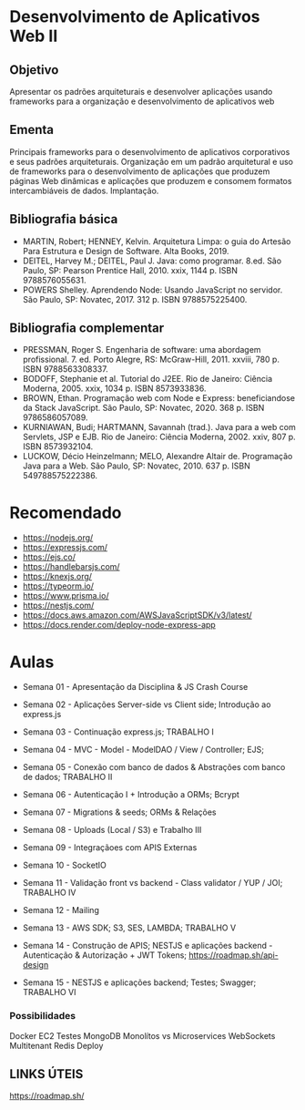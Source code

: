 # Desenvolvimento de Aplicativos Web II


## Objetivo
Apresentar os padrões arquiteturais e desenvolver aplicações usando
frameworks para a organização e desenvolvimento de aplicativos web

## Ementa
Principais frameworks para o desenvolvimento de aplicativos corporativos
e seus padrões arquiteturais. Organização em um padrão arquitetural e
uso de frameworks para o desenvolvimento de aplicações que produzem
páginas Web dinâmicas e aplicações que produzem e consomem
formatos intercambiáveis de dados. Implantação.


## Bibliografia básica

* MARTIN, Robert; HENNEY, Kelvin. Arquitetura Limpa: o guia do Artesão Para Estrutura e Design de Software. Alta Books, 2019.
* DEITEL, Harvey M.; DEITEL, Paul J. Java: como programar. 8.ed. São Paulo, SP: Pearson Prentice Hall, 2010. xxix, 1144 p. ISBN 9788576055631.
* POWERS Shelley. Aprendendo Node: Usando JavaScript no servidor. São Paulo, SP: Novatec, 2017. 312 p. ISBN 9788575225400.

## Bibliografia complementar
* PRESSMAN, Roger S. Engenharia de software: uma abordagem profissional. 7. ed. Porto Alegre, RS: McGraw-Hill, 2011. xxviii, 780 p. ISBN 9788563308337.
* BODOFF, Stephanie et al. Tutorial do J2EE. Rio de Janeiro: Ciência Moderna, 2005. xxix, 1034 p. ISBN 8573933836.
* BROWN, Ethan. Programação web com Node e Express: beneficiandose da Stack JavaScript. São Paulo, SP: Novatec, 2020. 368 p. ISBN 9786586057089.
* KURNIAWAN, Budi; HARTMANN, Savannah (trad.). Java para a web com Servlets, JSP e EJB. Rio de Janeiro: Ciência Moderna, 2002. xxiv, 807 p. ISBN 8573932104.
* LUCKOW, Décio Heinzelmann; MELO, Alexandre Altair de. Programação Java para a Web. São Paulo, SP: Novatec, 2010. 637 p. ISBN 549788575222386.

# Recomendado

* https://nodejs.org/
* https://expressjs.com/
* https://ejs.co/
* https://handlebarsjs.com/
* https://knexjs.org/
* https://typeorm.io/
* https://www.prisma.io/
* https://nestjs.com/
* https://docs.aws.amazon.com/AWSJavaScriptSDK/v3/latest/
* https://docs.render.com/deploy-node-express-app


# Aulas

* Semana 01 - Apresentação da Disciplina & JS Crash Course

* Semana 02 - Aplicações Server-side vs Client side; Introdução ao express.js

* Semana 03 - Continuação express.js; TRABALHO I

* Semana 04 - MVC - Model - ModelDAO / View / Controller; EJS;

* Semana 05 - Conexão com banco de dados & Abstrações com banco de dados; TRABALHO II

* Semana 06 - Autenticação I + Introdução a ORMs; Bcrypt

* Semana 07 - Migrations & seeds; ORMs & Relações

* Semana 08 - Uploads (Local / S3) e Trabalho III

* Semana 09 - Integraçãoes com APIS Externas

* Semana 10 - SocketIO

* Semana 11 - Validação front vs backend - Class validator / YUP / JOI; TRABALHO IV

* Semana 12 - Mailing

* Semana 13 - AWS SDK; S3, SES, LAMBDA; TRABALHO V

* Semana 14 - Construção de APIS; NESTJS e aplicações backend - Autenticação & Autorização + JWT Tokens; https://roadmap.sh/api-design

* Semana 15 - NESTJS e aplicações backend; Testes; Swagger; TRABALHO VI




### Possibilidades

Docker
EC2
Testes
MongoDB
Monolítos vs Microservices
WebSockets
Multitenant
Redis
Deploy


## LINKS ÚTEIS

https://roadmap.sh/